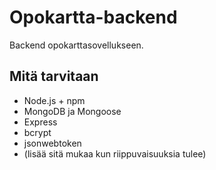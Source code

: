 # Opokartta-backend

Backend opokarttasovellukseen.

## Mitä tarvitaan

- Node.js + npm
- MongoDB ja Mongoose
- Express
- bcrypt
- jsonwebtoken
- (lisää sitä mukaa kun riippuvaisuuksia tulee)